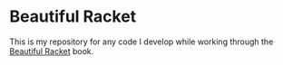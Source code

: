 # Beautiful Racket
This is my repository for any code I develop while working through the [Beautiful Racket](https://beautifulracket.com/) book.
